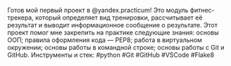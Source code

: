 Готов мой первый проект в @yandex.practicum! Это модуль фитнес-трекера, который определяет вид тренировки, рассчитывает её результат и выводит информационное сообщение о результате.
Этот проект помог мне закрепить на практике следующие знания:
основы ООП;
правила оформления кода — PEP8;
работа в виртуальном окружении;
основы работы в командной строке;
основы работы с Git и GitHub.
Инструменты и стек: #python #Git #GitHub #VSCode #Flake8
